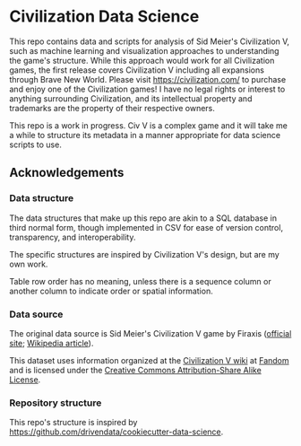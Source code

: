 # Civilization Data Science
This repo contains data and scripts for analysis of Sid Meier's Civilization V, such as machine learning and visualization approaches to understanding the game's structure. While this approach would work for all Civilization games, the first release covers Civilization V including all expansions through Brave New World. Please visit https://civilization.com/ to purchase and enjoy one of the Civilization games! I have no legal rights or interest to anything surrounding Civilization, and its intellectual property and trademarks are the property of their respective owners.

This repo is a work in progress. Civ V is a complex game and it will take me a while to structure its metadata in a manner appropriate for data science scripts to use.

## Acknowledgements

### Data structure
The data structures that make up this repo are akin to a SQL database in third normal form, though implemented in CSV for ease of version control, transparency, and interoperability.

The specific structures are inspired by Civilization V's design, but are my own work.

Table row order has no meaning, unless there is a sequence column or another column to indicate order or spatial information.

### Data source

The original data source is Sid Meier's Civilization V game by Firaxis ([official site](https://civilization.com/civilization-5/); [Wikipedia article](https://en.wikipedia.org/wiki/Civilization_V)).

This dataset uses information organized at the [Civilization V wiki](https://civilization.fandom.com/wiki/Civilization_V) at [Fandom](https://www.fandom.com/) and is licensed under the [Creative Commons Attribution-Share Alike License](https://creativecommons.org/licenses/by-sa/3.0/).

### Repository structure
This repo's structure is inspired by https://github.com/drivendata/cookiecutter-data-science.